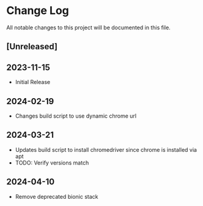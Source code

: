 # Change Log
All notable changes to this project will be documented in this file.

## [Unreleased]

## 2023-11-15
- Initial Release

## 2024-02-19
- Changes build script to use dynamic chrome url

## 2024-03-21
- Updates build script to install chromedriver since chrome is installed via apt
- TODO: Verify versions match

## 2024-04-10
- Remove deprecated bionic stack
